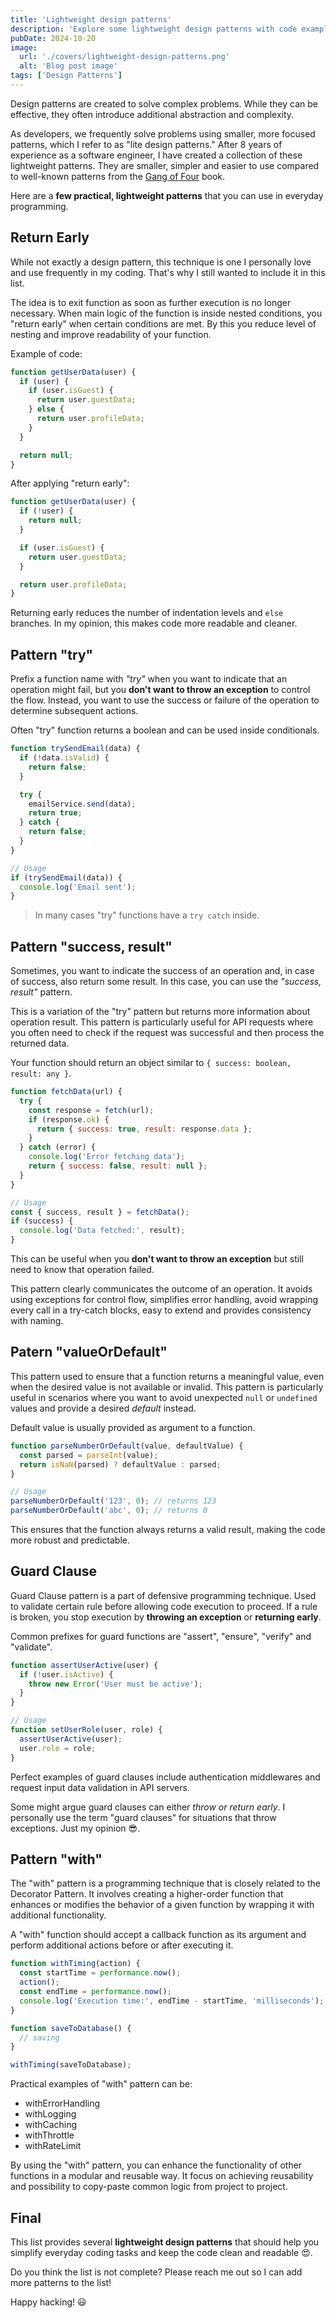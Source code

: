 ```yaml
---
title: 'Lightweight design patterns'
description: 'Explore some lightweight design patterns with code examples in Javascript'
pubDate: 2024-10-20
image:
  url: './covers/lightweight-design-patterns.png'
  alt: 'Blog post image'
tags: ['Design Patterns']
---
```


Design patterns are created to solve complex problems. While they can be effective, they often introduce additional abstraction and complexity.

As developers, we frequently solve problems using smaller, more focused patterns, which I refer to as "lite design patterns." After 8 years of experience as a software engineer, I have created a collection of these lightweight patterns. They are smaller, simpler and easier to use compared to well-known patterns from the [Gang of Four](https://en.wikipedia.org/wiki/Design_Patterns) book.

Here are a **few practical, lightweight patterns** that you can use in everyday programming.

## Return Early

While not exactly a design pattern, this technique is one I personally love and use frequently in my coding. That's why I still wanted to include it in this list.

The idea is to exit function as soon as further execution is no longer necessary. When main logic of the function is inside nested conditions,
you "return early" when certain conditions are met. By this you reduce level of nesting and improve readability of your function.

Example of code:

```javascript
function getUserData(user) {
  if (user) {
    if (user.isGuest) {
      return user.guestData;
    } else {
      return user.profileData;
    }
  }

  return null;
}
```

After applying "return early":

```javascript
function getUserData(user) {
  if (!user) {
    return null;
  }

  if (user.isGuest) {
    return user.guestData;
  }

  return user.profileData;
}
```

Returning early reduces the number of indentation levels and `else` branches. In my opinion, this makes code more readable and cleaner.

## Pattern "try"

Prefix a function name with _"try"_ when you want to indicate that an operation might fail, but you **don't want to throw an exception** to control the flow. Instead, you want to use the success or failure of the operation to determine subsequent actions.

Often "try" function returns a boolean and can be used inside conditionals.

```javascript
function trySendEmail(data) {
  if (!data.isValid) {
    return false;
  }

  try {
    emailService.send(data);
    return true;
  } catch {
    return false;
  }
}

// Usage
if (trySendEmail(data)) {
  console.log('Email sent');
}
```

> In many cases "try" functions have a `try catch` inside.

## Pattern "success, result"

Sometimes, you want to indicate the success of an operation and, in case of success, also return some result. In this case, you can use the _"success, result"_ pattern.

This is a variation of the "try" pattern but returns more information about operation result. This pattern is particularly useful for API requests where you often need to check if the request was successful and then process the returned data.

Your function should return an object similar to `{ success: boolean, result: any }`.

```javascript
function fetchData(url) {
  try {
    const response = fetch(url);
    if (response.ok) {
      return { success: true, result: response.data };
    }
  } catch (error) {
    console.log('Error fetching data');
    return { success: false, result: null };
  }
}

// Usage
const { success, result } = fetchData();
if (success) {
  console.log('Data fetched:', result);
}
```

This can be useful when you **don't want to throw an exception** but still need to know that operation failed.

This pattern clearly communicates the outcome of an operation. It avoids using exceptions for control flow, simplifies error handling, avoid wrapping every call in a try-catch blocks, easy to extend and
provides consistency with naming.

## Patern "valueOrDefault"

This pattern used to ensure that a function returns a meaningful value, even when the desired value is not available or invalid. This pattern is particularly useful in scenarios where you want to avoid unexpected `null` or `undefined` values and provide a desired _default_ instead.

Default value is usually provided as argument to a function.

```javascript
function parseNumberOrDefault(value, defaultValue) {
  const parsed = parseInt(value);
  return isNaN(parsed) ? defaultValue : parsed;
}

// Usage
parseNumberOrDefault('123', 0); // returns 123
parseNumberOrDefault('abc', 0); // returns 0
```

This ensures that the function always returns a valid result, making the code more robust and predictable.

## Guard Clause

Guard Clause pattern is a part of defensive programming technique. Used to validate certain rule before allowing code execution to proceed. If a rule is broken, you stop execution by **throwing an exception** or **returning early**.

Common prefixes for guard functions are "assert", "ensure", "verify" and "validate".

```javascript
function assertUserActive(user) {
  if (!user.isActive) {
    throw new Error('User must be active');
  }
}

// Usage
function setUserRole(user, role) {
  assertUserActive(user);
  user.role = role;
}
```

Perfect examples of guard clauses include authentication middlewares and request input data validation in API servers.

Some might argue guard clauses can either _throw or return early_. I personally use the term "guard clauses" for situations that throw exceptions. Just my opinion 😎.

## Pattern "with"

The "with" pattern is a programming technique that is closely related to the Decorator Pattern. It involves creating a higher-order function that enhances or modifies the behavior of a given function by wrapping it with additional functionality.

A "with" function should accept a callback function as its argument and perform additional actions before or after executing it.

```javascript
function withTiming(action) {
  const startTime = performance.now();
  action();
  const endTime = performance.now();
  console.log('Execution time:', endTime - startTime, 'milliseconds');
}

function saveToDatabase() {
  // saving
}

withTiming(saveToDatabase);
```

Practical examples of "with" pattern can be:

- withErrorHandling
- withLogging
- withCaching
- withThrottle
- withRateLimit

By using the "with" pattern, you can enhance the functionality of other functions in a modular and reusable way. It focus on achieving reusability and possibility to copy-paste common logic from project to project.

## Final

This list provides several **lightweight design patterns** that should help you simplify everyday coding tasks and keep the code clean and readable 😍.

Do you think the list is not complete? Please reach me out so I can add more patterns to the list!

Happy hacking! 😃
